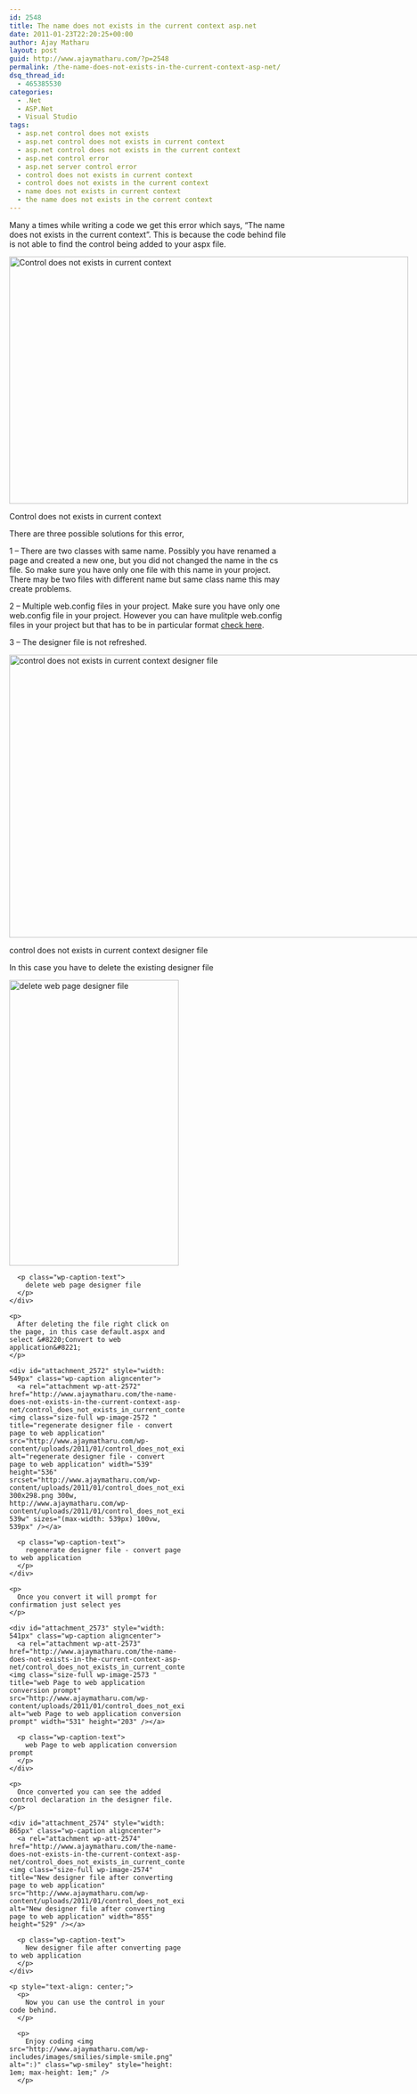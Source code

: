 ```yaml
---
id: 2548
title: The name does not exists in the current context asp.net
date: 2011-01-23T22:20:25+00:00
author: Ajay Matharu
layout: post
guid: http://www.ajaymatharu.com/?p=2548
permalink: /the-name-does-not-exists-in-the-current-context-asp-net/
dsq_thread_id:
  - 465385530
categories:
  - .Net
  - ASP.Net
  - Visual Studio
tags:
  - asp.net control does not exists
  - asp.net control does not exists in current context
  - asp.net control does not exists in the current context
  - asp.net control error
  - asp.net server control error
  - control does not exists in current context
  - control does not exists in the current context
  - name does not exists in current context
  - the name does not exists in the corrent context
---
```

Many a times while writing a code we get this error which says, &#8220;The name <control> does not exists in the current context&#8221;. This is because the code behind file is not able to find the control being added to your aspx file.

<div id="attachment_2569" style="width: 726px" class="wp-caption aligncenter">
  <a rel="attachment wp-att-2569" href="http://www.ajaymatharu.com/the-name-does-not-exists-in-the-current-context-asp-net/control_does_not_exists_in_current_context/"><img class="size-full wp-image-2569 " title="Control does not exists in current context" src="http://www.ajaymatharu.com/wp-content/uploads/2011/01/control_does_not_exists_in_current_context.png" alt="Control does not exists in current context" width="716" height="444" srcset="http://www.ajaymatharu.com/wp-content/uploads/2011/01/control_does_not_exists_in_current_context-300x186.png 300w, http://www.ajaymatharu.com/wp-content/uploads/2011/01/control_does_not_exists_in_current_context.png 716w" sizes="(max-width: 716px) 100vw, 716px" /></a>
  
  <p class="wp-caption-text">
    Control does not exists in current context
  </p>
</div>

There are three possible solutions for this error,

1 &#8211; There are two classes with same name. Possibly you have renamed a page and created a new one, but you did not changed the name in the cs file. So make sure you have only one file with this name in your project. There may be two files with different name but same class name this may create problems.

2 &#8211; Multiple web.config files in your project. Make sure you have only one web.config file in your project. However you can have mulitple web.config files in your project but that has to be in particular format <a title="Working with mulitple web.config files" href="http://www.codeproject.com/KB/aspnet/multipleWebConfig.aspx" target="_blank">check here</a>.

3 &#8211; The designer file is not refreshed.

<div id="attachment_2570" style="width: 888px" class="wp-caption aligncenter">
  <a rel="attachment wp-att-2570" href="http://www.ajaymatharu.com/the-name-does-not-exists-in-the-current-context-asp-net/control_does_not_exists_in_current_context_designer/"><img class="size-full wp-image-2570" title="control does not exists in current context designer file" src="http://www.ajaymatharu.com/wp-content/uploads/2011/01/control_does_not_exists_in_current_context_designer.png" alt="control does not exists in current context designer file" width="878" height="508" /></a>
  
  <p class="wp-caption-text">
    control does not exists in current context designer file
  </p>
</div>

<p style="text-align: center;">
  <p>
    In this case you have to delete the existing designer file
  </p>
  
  <p style="text-align: center;">
    <div id="attachment_2571" style="width: 314px" class="wp-caption aligncenter">
      <a rel="attachment wp-att-2571" href="http://www.ajaymatharu.com/the-name-does-not-exists-in-the-current-context-asp-net/control_does_not_exists_in_current_context_designer1/"><img class="size-full wp-image-2571  " title="delete web page designer file" src="http://www.ajaymatharu.com/wp-content/uploads/2011/01/control_does_not_exists_in_current_context_designer1.png" alt="delete web page designer file" width="304" height="513" /></a>
      
      <p class="wp-caption-text">
        delete web page designer file
      </p>
    </div>
    
    <p>
      After deleting the file right click on the page, in this case default.aspx and select &#8220;Convert to web application&#8221;
    </p>
    
    <div id="attachment_2572" style="width: 549px" class="wp-caption aligncenter">
      <a rel="attachment wp-att-2572" href="http://www.ajaymatharu.com/the-name-does-not-exists-in-the-current-context-asp-net/control_does_not_exists_in_current_context_designer2/"><img class="size-full wp-image-2572 " title="regenerate designer file - convert page to web application" src="http://www.ajaymatharu.com/wp-content/uploads/2011/01/control_does_not_exists_in_current_context_designer2.png" alt="regenerate designer file - convert page to web application" width="539" height="536" srcset="http://www.ajaymatharu.com/wp-content/uploads/2011/01/control_does_not_exists_in_current_context_designer2-300x298.png 300w, http://www.ajaymatharu.com/wp-content/uploads/2011/01/control_does_not_exists_in_current_context_designer2.png 539w" sizes="(max-width: 539px) 100vw, 539px" /></a>
      
      <p class="wp-caption-text">
        regenerate designer file - convert page to web application
      </p>
    </div>
    
    <p>
      Once you convert it will prompt for confirmation just select yes
    </p>
    
    <div id="attachment_2573" style="width: 541px" class="wp-caption aligncenter">
      <a rel="attachment wp-att-2573" href="http://www.ajaymatharu.com/the-name-does-not-exists-in-the-current-context-asp-net/control_does_not_exists_in_current_context_designer3/"><img class="size-full wp-image-2573 " title="web Page to web application conversion prompt" src="http://www.ajaymatharu.com/wp-content/uploads/2011/01/control_does_not_exists_in_current_context_designer3.png" alt="web Page to web application conversion prompt" width="531" height="203" /></a>
      
      <p class="wp-caption-text">
        web Page to web application conversion prompt
      </p>
    </div>
    
    <p>
      Once converted you can see the added control declaration in the designer file.
    </p>
    
    <div id="attachment_2574" style="width: 865px" class="wp-caption aligncenter">
      <a rel="attachment wp-att-2574" href="http://www.ajaymatharu.com/the-name-does-not-exists-in-the-current-context-asp-net/control_does_not_exists_in_current_context_designer4/"><img class="size-full wp-image-2574" title="New designer file after converting page to web application" src="http://www.ajaymatharu.com/wp-content/uploads/2011/01/control_does_not_exists_in_current_context_designer4.png" alt="New designer file after converting page to web application" width="855" height="529" /></a>
      
      <p class="wp-caption-text">
        New designer file after converting page to web application
      </p>
    </div>
    
    <p style="text-align: center;">
      <p>
        Now you can use the control in your code behind.
      </p>
      
      <p>
        Enjoy coding <img src="http://www.ajaymatharu.com/wp-includes/images/smilies/simple-smile.png" alt=":)" class="wp-smiley" style="height: 1em; max-height: 1em;" />
      </p>